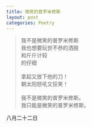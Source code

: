 ```yaml
---
title: 微笑的普罗米修斯
layout: post
categories: Poetry
---
```

>我不是微笑的普罗米修斯<br>我也想要玩世不恭的洒脱<br>和斤斤计较<br>的仔细<br><br>拿起又放下他的刀！<br>朝太阳怒吼又狂笑！<br><br>我不是微笑的普罗米修斯。<br>我只能是微笑的普罗米修斯。

八月二十二日